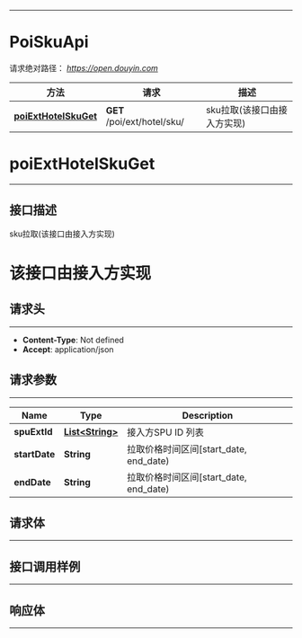 <hr/>

# PoiSkuApi
请求绝对路径： *https://open.douyin.com*
<a name="PoiSkuApi_doc_start"></a>

方法 | 请求 | 描述
------------- | ------------- | -------------
[**poiExtHotelSkuGet**](#poiExtHotelSkuGet) | **GET** /poi/ext/hotel/sku/ | sku拉取(该接口由接入方实现)

<a name="poiExtHotelSkuGet"></a>
# **poiExtHotelSkuGet**
<hr/>

## 接口描述
sku拉取(该接口由接入方实现)
# 该接口由接入方实现 
## 请求头
<hr/>

- **Content-Type**: Not defined
- **Accept**: application/json

## 请求参数
<hr/>


Name | Type | Description
------------- | ------------- | ------------- 
 **spuExtId** | [**List&lt;String&gt;**](#String)| 接入方SPU ID 列表
 **startDate** | **String**| 拉取价格时间区间[start_date, end_date)
 **endDate** | **String**| 拉取价格时间区间[start_date, end_date)

## 请求体
<hr/>

<a name="List&lt;String&gt;"></a>
<markdown src="./model/String.md" />



## 接口调用样例
<hr/>

<codetabs src="../.codetabs/PoiSkuApi_poiExtHotelSkuGet.code">

## 响应体
<hr/>

<markdown src="./model/PoiExtHotelSkuResponse.md" />

